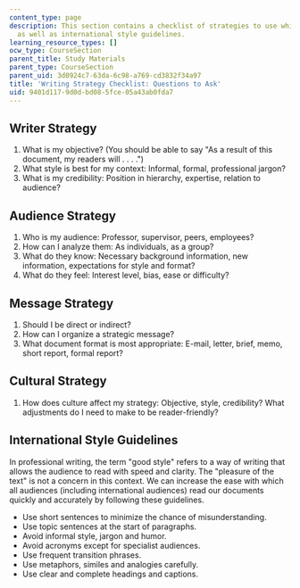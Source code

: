 ```yaml
---
content_type: page
description: This section contains a checklist of strategies to use while writing,
  as well as international style guidelines.
learning_resource_types: []
ocw_type: CourseSection
parent_title: Study Materials
parent_type: CourseSection
parent_uid: 3d0924c7-63da-6c98-a769-cd3832f34a97
title: 'Writing Strategy Checklist: Questions to Ask'
uid: 9401d117-9d0d-bd08-5fce-05a43ab0fda7
---
```


Writer Strategy
---------------

1.  What is my objective? (You should be able to say "As a result of this document, my readers will . . . .")
2.  What style is best for my context: Informal, formal, professional jargon?
3.  What is my credibility: Position in hierarchy, expertise, relation to audience?

Audience Strategy
-----------------

1.  Who is my audience: Professor, supervisor, peers, employees?
2.  How can I analyze them: As individuals, as a group?
3.  What do they know: Necessary background information, new information, expectations for style and format?
4.  What do they feel: Interest level, bias, ease or difficulty?

Message Strategy
----------------

1.  Should I be direct or indirect?
2.  How can I organize a strategic message?
3.  What document format is most appropriate: E-mail, letter, brief, memo, short report, formal report?

Cultural Strategy
-----------------

1.  How does culture affect my strategy: Objective, style, credibility? What adjustments do I need to make to be reader-friendly?

International Style Guidelines
------------------------------

In professional writing, the term "good style" refers to a way of writing that allows the audience to read with speed and clarity. The "pleasure of the text" is not a concern in this context. We can increase the ease with which all audiences (including international audiences) read our documents quickly and accurately by following these guidelines.

*   Use short sentences to minimize the chance of misunderstanding.
*   Use topic sentences at the start of paragraphs.
*   Avoid informal style, jargon and humor.
*   Avoid acronyms except for specialist audiences.
*   Use frequent transition phrases.
*   Use metaphors, similes and analogies carefully.
*   Use clear and complete headings and captions.